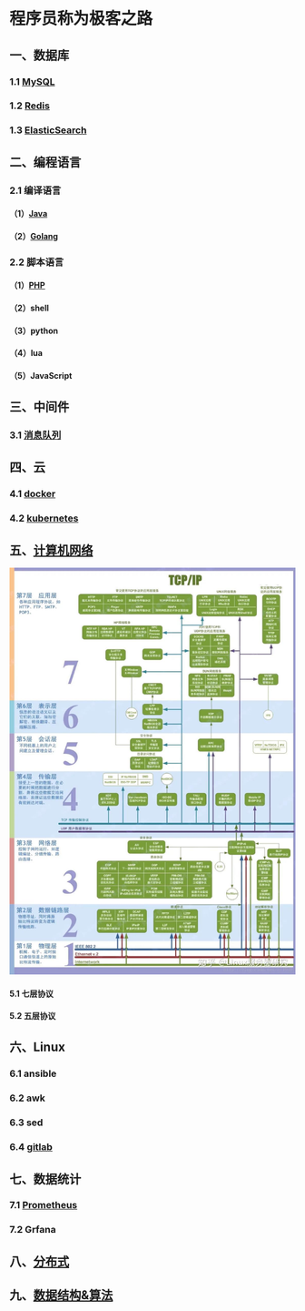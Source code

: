 # 程序员称为极客之路

## 一、数据库

### 1.1 [MySQL](./MySQL)

### 1.2 [Redis](./redis)

### 1.3 [ElasticSearch](./elasticsearch)

## 二、编程语言

### 2.1 编译语言

#### （1）[Java](./Java)

#### （2）[Golang](./Go)

### 2.2 脚本语言

#### （1）[PHP](./php)

#### （2）shell

#### （3）python

#### （4）lua

#### （5）JavaScript

## 三、中间件

### 3.1 [消息队列](./messageQueue)

## 四、云

### 4.1 [docker](./docker)

### 4.2 [kubernetes](./kubernestes)

## 五、[计算机网络](./network)

![image-20221113165702872](.img/image-20221113165702872.png)

#### 5.1 七层协议

#### 5.2 五层协议

## 六、Linux

### 6.1 ansible

### 6.2 awk

### 6.3 sed

### 6.4 [gitlab](./gitlab&cicd)

## 七、数据统计

### 7.1 [Prometheus](./prometheus)

### 7.2 Grfana

## 八、[分布式](./distributed)

## 九、[数据结构&算法](./dataStructures&Algorithms)

